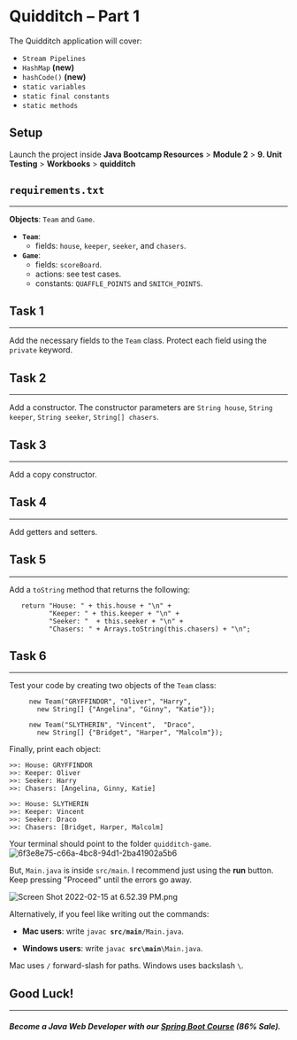 # Quidditch – Part 1
The Quidditch application will cover:

- `Stream Pipelines`
- `HashMap` **(new)**
- `hashCode()` **(new)**
- `static variables`
- `static final constants`
- `static methods`

## Setup

Launch the project inside **Java Bootcamp Resources** > **Module 2** > **9. Unit Testing** > **Workbooks** > **quidditch**

## `requirements.txt`
-----
**Objects**: `Team` and `Game`.

- **`Team`**:
     - fields: `house`, `keeper`, `seeker`, and `chasers`.
- **`Game`**:
    - fields: `scoreBoard`.
    - actions: see test cases.
    - constants: `QUAFFLE_POINTS` and `SNITCH_POINTS`.
## Task 1
----- 
Add the necessary fields to the `Team` class. Protect each field using the `private` keyword.

## Task 2
----- 
Add a constructor. The constructor parameters are `String house`, `String keeper`, `String seeker`, `String[] chasers`.

## Task 3
-----
Add a copy constructor.

## Task 4
-----
Add getters and setters.

## Task 5
-------
Add a `toString` method that returns the following:


```
   return "House: " + this.house + "\n" +
          "Keeper: " + this.keeper + "\n" +         
          "Seeker: "  + this.seeker + "\n" +         
          "Chasers: " + Arrays.toString(this.chasers) + "\n"; 
```
   
## Task 6
-----
Test your code by creating two objects of the `Team` class:


```
     new Team("GRYFFINDOR", "Oliver", "Harry", 
       new String[] {"Angelina", "Ginny", "Katie"});
 
     new Team("SLYTHERIN", "Vincent",  "Draco", 
       new String[] {"Bridget", "Harper", "Malcolm"});
```

Finally, print each object:


```
>>: House: GRYFFINDOR
>>: Keeper: Oliver
>>: Seeker: Harry
>>: Chasers: [Angelina, Ginny, Katie]

>>: House: SLYTHERIN
>>: Keeper: Vincent
>>: Seeker: Draco
>>: Chasers: [Bridget, Harper, Malcolm]
```

Your terminal should point to the folder `quidditch-game`.
![6f3e8e75-c66a-4bc8-94d1-2ba41902a5b6](https://firebasestorage.googleapis.com/v0/b/learnthepart-75aed.appspot.com/o/images%2Ff9214967-45c6-4e52-be35-49519d3c9326?alt=media&token=d9233e0b-5a98-4f71-84d8-195415fc05f2)

But, `Main.java` is inside `src/main`. I recommend just using the **run** button. Keep pressing "Proceed" until the errors go away.

![Screen Shot 2022-02-15 at 6.52.39 PM.png](https://firebasestorage.googleapis.com/v0/b/learnthepart-75aed.appspot.com/o/images%2Fa883a886-8cfa-48e9-ae4a-0bf7421eb7a3?alt=media&token=9b104409-d8de-4995-9434-67b537d9e33b)

Alternatively, if you feel like writing out the commands: 

-   **Mac users**: write `javac `**`src/main`**`/Main.java`.

-   **Windows users**: write `javac `**`src\main`**`\Main.java`.

Mac uses `/` forward-slash for paths. Windows uses backslash `\`.

## Good Luck!

--------
##### Become a Java Web Developer with our [Spring Boot Course](https://udemy-redirect-app.herokuapp.com/spring) (86% Sale).
